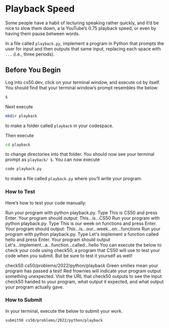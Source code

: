 # Playback Speed

Some people have a habit of lecturing speaking rather quickly, and it’d be nice to slow them down, a la YouTube’s 0.75 playback speed, or even by having them pause between words.

In a file called `playback.py`, implement a program in Python that prompts the user for input and then outputs that same input, replacing each space with `...` (i.e., three periods).

## Before You Begin

Log into cs50.dev, click on your terminal window, and execute cd by itself. You should find that your terminal window’s prompt resembles the below:

```bash
$
```

Next execute

```bash
mkdir playback
```

to make a folder called `playback` in your codespace.

Then execute

```bash
cd playback
```

to change directories into that folder. You should now see your terminal prompt as `playback/ $`. You can now execute

```bash
code playback.py
```

to make a file called `playback.py` where you’ll write your program.

### How to Test

Here’s how to test your code manually:

Run your program with python playback.py. Type This is CS50 and press Enter. Your program should output:
This...is...CS50
Run your program with python playback.py. Type This is our week on functions and press Enter. Your program should output:
This...is...our...week...on...functions
Run your program with python playback.py. Type Let's implement a function called hello and press Enter. Your program should output
Let's...implement...a...function...called...hello
You can execute the below to check your code using check50, a program that CS50 will use to test your code when you submit. But be sure to test it yourself as well!

check50 cs50/problems/2022/python/playback
Green smilies mean your program has passed a test! Red frownies will indicate your program output something unexpected. Visit the URL that check50 outputs to see the input check50 handed to your program, what output it expected, and what output your program actually gave.

### How to Submit

In your terminal, execute the below to submit your work.

```bash
submit50 cs50/problems/2022/python/playback
```
